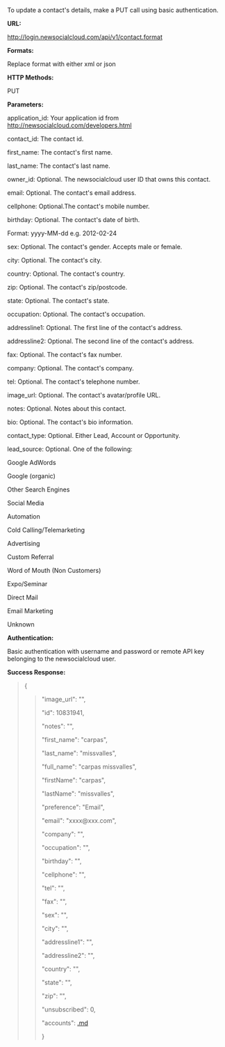 To update a contact's details, make a PUT call using basic authentication.

**URL:**

http://login.newsocialcloud.com/api/v1/contact.format

**Formats:**

Replace format with either xml or json

**HTTP Methods:**

PUT

**Parameters:**

<p>application_id: Your application id from <a href='http://newsocialcloud.com/developers.html'>http://newsocialcloud.com/developers.html</a></p>
<p>contact_id: The contact id.</p>
<p>first_name: The contact's first name.</p>
<p>last_name: The contact's last name.</p>
<p>owner_id: Optional. The newsocialcloud user ID that owns this contact.</p>
<p>email: Optional. The contact's email address.</p>
<p>cellphone: Optional.The contact's mobile number.</p>
<p>birthday: Optional. The contact's date of birth.</p>
<p>Format: yyyy-MM-dd e.g. 2012-02-24</p>
<p>sex: Optional. The contact's gender. Accepts male or female.</p>
<p>city: Optional. The contact's city.</p>
<p>country: Optional. The contact's country.</p>
<p>zip: Optional. The contact's zip/postcode.</p>
<p>state: Optional. The contact's state.</p>
<p>occupation: Optional. The contact's occupation.</p>
<p>addressline1: Optional. The first line of the contact's address.</p>
<p>addressline2: Optional. The second line of the contact's address.</p>
<p>fax: Optional. The contact's fax number.</p>
<p>company: Optional. The contact's company.</p>
<p>tel: Optional. The contact's telephone number.</p>
<p>image_url: Optional. The contact's avatar/profile URL.</p>
<p>notes: Optional. Notes about this contact.</p>
<p>bio: Optional. The contact's bio information.</p>
<p>contact_type: Optional. Either Lead, Account or Opportunity.</p>
<p>lead_source: Optional. One of the following:</p>
<p>Google AdWords</p>
<p>Google (organic)</p>
<p>Other Search Engines</p>
<p>Social Media</p>
<p>Automation</p>
<p>Cold Calling/Telemarketing</p>
<p>Advertising</p>
<p>Custom Referral</p>
<p>Word of Mouth (Non Customers)</p>
<p>Expo/Seminar</p>
<p>Direct Mail</p>
<p>Email Marketing</p>
<p>Unknown</p>

**Authentication:**

Basic authentication with username and password or remote API key belonging to the newsocialcloud user.

**Success Response:**

> {
> > <p>"image_url": "",</p>
> > <p>"id": 10831941,</p>
> > <p>"notes": "",</p>
> > <p>"first_name": "carpas",</p>
> > <p>"last_name": "missvalles",</p>
> > <p>"full_name": "carpas missvalles",</p>
> > <p>"firstName": "carpas",</p>
> > <p>"lastName": "missvalles",</p>
> > <p>"preference": "Email",</p>
> > <p>"email": "xxxx@xxx.com",</p>
> > <p>"company": "",</p>
> > <p>"occupation": "",</p>
> > <p>"birthday": "",</p>
> > <p>"cellphone": "",</p>
> > <p>"tel": "",</p>
> > <p>"fax": "",</p>
> > <p>"sex": "",</p>
> > <p>"city": "",</p>
> > <p>"addressline1": "",</p>
> > <p>"addressline2": "",</p>
> > <p>"country": "",</p>
> > <p>"state": "",</p>
> > <p>"zip": "",</p>
> > <p>"unsubscribed": 0,</p>
> > <p>"accounts": <a href='.md'>.md</a></p>
> > }